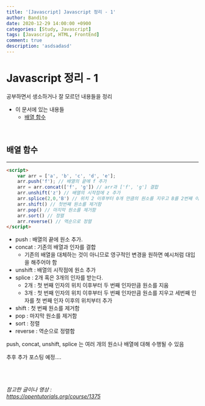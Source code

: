 ```yaml
---
title: '[Javascript] Javascript 정리 - 1'
author: Bandito
date: 2020-12-29 14:00:00 +0900
categories: [Study, Javascript]
tags: [Javascript, HTML, FrontEnd]
comment: true
description: 'asdsadasd'
---
```


# Javascript 정리 - 1

공부하면서 생소하거나 잘 모르던 내용들을 정리

+ 이 문서에 있는 내용들
    - [배열 함수](#배열-함수)




<br/>

## 배열 함수 
***
```html
<script>
    var arr = ['a', 'b', 'c', 'd', 'e'];
    arr.push('f'); // 배열의 끝에 f 추가
    arr = arr.concat(['f', 'g']) // arr과 ['f', 'g'] 결합
    arr.unshift('z') // 배열의 시작점에 z 추가 
    arr.splice(2,0,'B') // 위치 2 이후부터 0개 만큼의 원소를 지우고 B를 2번째 이후에 추가함
    arr.shift() // 첫번째 원소를 제거함
    arr.pop() // 마지막 원소를 제거함
    arr.sort() // 정렬
    arr.reverse() // 역순으로 정렬 
</script>
```

+ push : 배열의 끝에 원소 추가. 
+ concat : 기존의 배열과 인자를 결합
    - 기존의 배열을 대체하는 것이 아니므로 영구적인 변경을 원하면 예시처럼 대입을 해주어야 함
+ unshift : 배열의 시작점에 원소 추가
+ splice : 2개 혹은 3개의 인자를 받는다.
    - 2개 : 첫 번째 인자의 위치 이후부터 두 번째 인자만큼 원소를 지움
    - 3개 : 첫 번째 인자의 위치 이후부터 두 번째 인자만큼 원소를 지우고 세번째 인자를 첫 번째 인자 이후의 위치부터 추가
+ shift : 첫 번째 원소를 제거함
+ pop : 마지막 원소를 제거함
+ sort : 정렬
+ reverse : 역순으로 정렬함 

push, concat, unshift, splice 는 여러 개의 원소나 배열에 대해 수행될 수 있음 



추후 추가 포스팅 예정....


<br/><br/><br/>
_참고한 글이나 영상 :_   
_<https://opentutorials.org/course/1375>_   

